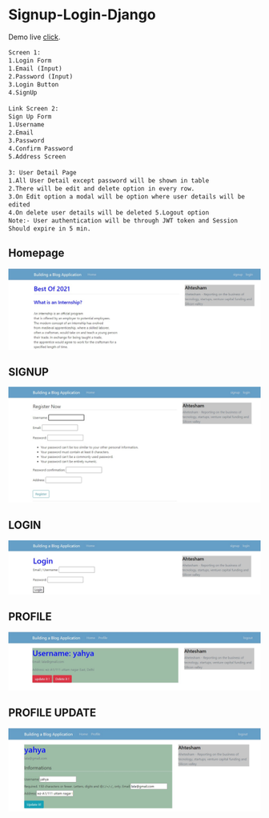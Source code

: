 # Signup-Login-Django
Demo live [click](https://signuplogindjango.herokuapp.com/).
```*********Django Task*********  
Screen 1: 
1.Login Form 
1.Email (Input) 
2.Password (Input) 
3.Login Button 
4.SignUp 

Link Screen 2: 
Sign Up Form 
1.Username 
2.Email 
3.Password 
4.Confirm Password 
5.Address Screen 

3: User Detail Page 
1.All User Detail except password will be shown in table 
2.There will be edit and delete option in every row. 
3.On Edit option a modal will be option where user details will be edited 
4.On delete user details will be deleted 5.Logout option 
Note:- User authentication will be through JWT token and Session Should expire in 5 min.
```
## Homepage
<img src="pic/home.jpg" >

## SIGNUP
<img src="pic/signup.jpg" >

## LOGIN
<img src="pic/login.jpg" >

## PROFILE
<img src="pic/profile.jpg" >

## PROFILE UPDATE
<img src="pic/update.jpg" >
